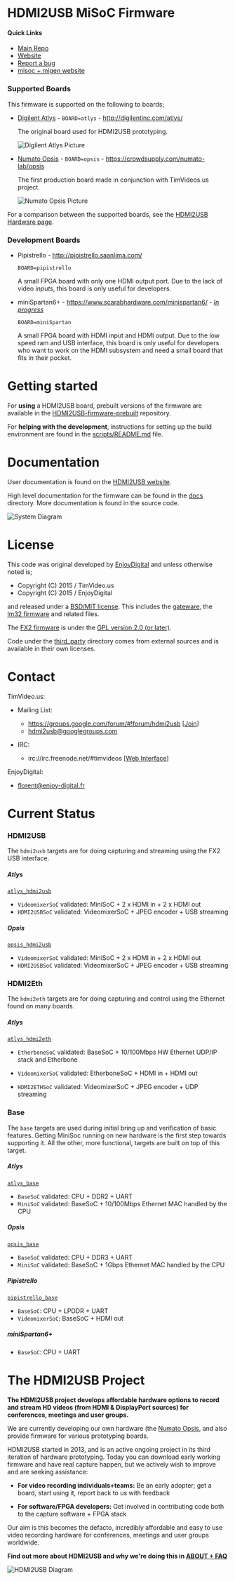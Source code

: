 # HDMI2USB MiSoC Firmware

#### Quick Links

 * [Main Repo](https://hdmi2usb.tv/firmware/)
 * [Website](https://hdmi2usb.tv/firmware-misoc)
 * [Report a bug](https://github.com/timvideos/HDMI2USB-misoc-firmware/issues/new)
 * [misoc + migen website](http://m-labs.hk/gateware.html)


### Supported Boards

This firmware is supported on the following to boards;

 * [Digilent Atlys](https://hdmi2usb.tv/digilent-atlys/) - `BOARD=atlys` - http://digilentinc.com/atlys/

   The original board used for HDMI2USB prototyping.

   ![Digilent Atlys Picture](https://hdmi2usb.tv/img/digilent-atlys-small.jpg)

 * [Numato Opsis](https://hdmi2usb.tv/numato-opsis/) - `BOARD=opsis` - https://crowdsupply.com/numato-lab/opsis

   The first production board made in conjunction with TimVideos.us project.

   ![Numato Opsis Picture](https://hdmi2usb.tv/img/numato-opsis-small.jpg)

For a comparison between the supported boards, see the 
[HDMI2USB Hardware page](https://hdmi2usb.tv/hardware/).

### Development Boards

 * Pipistrello - http://pipistrello.saanlima.com/

   `BOARD=pipistrello`

   A small FPGA board with only one HDMI output port.
   Due to the lack of video *inputs*, this board is only useful for developers.

 * miniSpartan6+ - https://www.scarabhardware.com/minispartan6/ -
   [*In progress*](https://github.com/timvideos/HDMI2USB-misoc-firmware/tree/minispartan6%2B)

   `BOARD=miniSpartan`

   A small FPGA board with HDMI input and HDMI output.
   Due to the low speed ram and USB interface, this board is only useful for
   developers who want to work on the HDMI subsystem and need a small board
   that fits in their pocket.

# Getting started

For **using** a HDMI2USB board, prebuilt versions of the firmware are available in
the 
[HDMI2USB-firmware-prebuilt](http://github.com/timvideos/HDMI2USB-firmware-prebuilt)
repository.

For **helping with the development**, instructions for setting up the build
environment are found in the [scripts/README.md](scripts/) file.

# Documentation

User documentation is found on the [HDMI2USB website](https://hdmi2usb.tv).

High level documentation for the firmware can be found in the [docs](docs/)
directory. More documentation is found in the source code.

![System Diagram](doc/architecture.png)

# License

This code was original developed by [EnjoyDigital](https://enjoy-digital.fr)
and unless otherwise noted is;
 * Copyright (C) 2015 / TimVideo.us
 * Copyright (C) 2015 / EnjoyDigital

and released under a [BSD/MIT license](LICENSE). This includes the
[gateware](gateware/), the [lm32 firmware](firmware/lm32/) and related files.

The [FX2 firmware](firmware/fx2) is under the
[GPL version 2.0 (or later)](http://www.gnu.org/licenses/gpl-2.0.en.html).

Code under the [third_party](third_party/) directory comes from external
sources and is available in their own licenses.

# Contact

TimVideo.us:

 * Mailing List:
   * https://groups.google.com/forum/#!forum/hdmi2usb
     [[Join](https://groups.google.com/forum/#!forum/hdmi2usb/join)]
   * hdmi2usb@googlegroups.com

 * IRC:
   * irc://irc.freenode.net/#timvideos
     [[Web Interface](http://webchat.freenode.net/?channels=timvideos)]

EnjoyDigital:
 * florent@enjoy-digital.fr

# Current Status

### HDMI2USB

The `hdmi2usb` targets are for doing capturing and streaming using the FX2 USB
interface.

##### Atlys

[`atlys_hdmi2usb`](targets/atlys_hdmi2usb.py)

* `VideomixerSoC` validated: MiniSoC + 2 x HDMI in + 2 x HDMI out
* `HDMI2USBSoC` validated: VideomixerSoC + JPEG encoder + USB streaming

##### Opsis

[`opsis_hdmi2usb`](targets/opsis_hdmi2usb.py)

* `VideomixerSoC` validated: MiniSoC + 2 x HDMI in + 2 x HDMI out
* `HDMI2USBSoC` validated: VideomixerSoC + JPEG encoder + USB streaming

### HDMI2Eth

The `hdmi2eth` targets are for doing capturing and control using the Ethernet
found on many boards.

##### Atlys

[`atlys_hdmi2eth`](targets/atlys_hdmi2eth.py)

* `EtherboneSoC` validated: BaseSoC + 10/100Mbps HW Ethernet UDP/IP stack and
  Etherbone

* `VideomixerSoC` validated: EtherboneSoC + HDMI in + HDMI out
* `HDMI2ETHSoC` validated: VideomixerSoC + JPEG encoder + UDP streaming

### Base

The `base` targets are used during initial bring up and verification of basic
features. Getting MiniSoc running on new hardware is the first step towards
supporting it. All the other, more functional, targets are built on top of this
target.

##### Atlys

[`atlys_base`](targets/atlys_base.py)

* `BaseSoC` validated: CPU + DDR2 + UART
* `MiniSoC` validated: BaseSoC + 10/100Mbps Ethernet MAC handled by the CPU

##### Opsis

[`opsis_base`](targets/opsis_base.py)

* `BaseSoC` validated: CPU + DDR3 + UART
* `MiniSoC` validated: BaseSoC + 1Gbps Ethernet MAC handled by the CPU

##### Pipistrello

[`pipistrello_base`](targets/pipistrello_base.py)

* `BaseSoC`: CPU + LPDDR + UART
* `VideomixerSoC`: BaseSoC + HDMI out

##### miniSpartan6+

* `BaseSoC`: CPU + UART




# The HDMI2USB Project

**The HDMI2USB project develops affordable hardware options to record and
stream HD videos (from HDMI & DisplayPort sources) for conferences, meetings
and user groups.**

We are currently developing our own hardware (the 
[Numato Opsis](https://hdmi2usb.tv/numato-opsis), and also provide firmware for
various prototyping boards.

HDMI2USB started in 2013, and is an active ongoing project in its third
iteration of hardware prototyping.  Today you can download early working
firmware and have real capture happen, but we actively wish to improve and are
seeking assistance:

  * **For video recording individuals+teams:** Be an early adopter; get a
    board, start using it, report back to us with feedback

  * **For software/FPGA developers:** Get involved in contributing code both to
    the capture software + FPGA stack

Our aim is this becomes the defacto, incredibly affordable and easy to use
video recording hardware for conferences, meetings and user groups worldwide.

**Find out more about HDMI2USB and why we're doing this in [ABOUT + FAQ](http://hdmi2usb.tv/faq)**

![HDMI2USB Diagram](https://hdmi2usb.tv/img/hdmi2usb.png "HDMI2USB Diagram")
